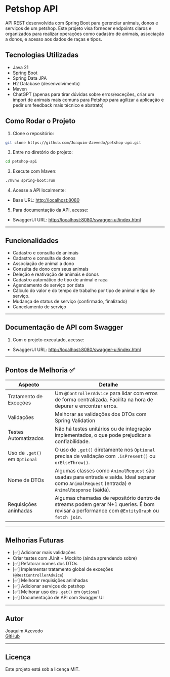 # Petshop API

API REST desenvolvida com Spring Boot para gerenciar animais, donos e serviços de um petshop. Este projeto visa fornecer endpoints claros e organizados para realizar operações como cadastro de animais, associação a donos, e acesso aos dados de raças e tipos.

## Tecnologias Utilizadas

- Java 21
- Spring Boot
- Spring Data JPA
- H2 Database (desenvolvimento)
- Maven
- ChatGPT (apenas para tirar dúvidas sobre erros/exceções, criar um import de animais mais comuns para Petshop para agilizar a aplicação e pedir um feedback mais técnico e abstrato)

## Como Rodar o Projeto

1. Clone o repositório:

```bash
git clone https://github.com/Joaquim-Azevedo/petshop-api.git
```

3. Entre no diretório do projeto:

```bash
cd petshop-api
```

3. Execute com Maven:

```bash
./mvnw spring-boot:run
```

4. Acesse a API localmente:

- Base URL: [http://localhost:8080](http://localhost:8080)

5. Para documentação da API, acesse:

- SwaggerUI URL: [http://localhost:8080/swagger-ui/index.html](http://localhost:8080/swagger-ui/index.html/)

---

## Funcionalidades

- Cadastro e consulta de animais
- Cadastro e consulta de donos
- Associação de animal a dono
- Consulta de dono com seus animais
- Deleção e reativação de animais e donos
- Cadastro automático de tipo de animal e raça
- Agendamento de serviço por data
- Cálculo do valor e do tempo de trabalho por tipo de animal e tipo de serviço.
- Mudança de status de serviço (confirmado, finalizado)
- Cancelamento de serviço

---

## Documentação de API com Swagger

1. Com o projeto executado, acesse:

- SwaggerUI URL: [http://localhost:8080/swagger-ui/index.html](http://localhost:8080/swagger-ui/index.html/)

---

## Pontos de Melhoria ✅

| Aspecto                       | Detalhe                                                                                                                                        |
| ----------------------------- | ---------------------------------------------------------------------------------------------------------------------------------------------- |
| Tratamento de Exceções        | Um `@ControllerAdvice` para lidar com erros de forma centralizada. Facilita na hora de depurar e encontrar erros.                              |
| Validações                    | Melhorar as validações dos DTOs com Spring Validation                                                                                          |
| Testes Automatizados          | Não há testes unitários ou de integração implementados, o que pode prejudicar a confiabilidade.                                                |
| Uso de `.get()` em `Optional` | O uso de `.get()` diretamente nos `Optional` precisa de validação com `.isPresent()` ou `orElseThrow()`.                                       |
| Nome de DTOs                  | Algumas classes como `AnimalRequest` são usadas para entrada e saída. Ideal separar como `AnimalRequest` (entrada) e `AnimalResponse` (saída). |
| Requisições aninhadas         | Algumas chamadas de repositório dentro de streams podem gerar N+1 queries. É bom revisar a performance com `@EntityGraph` ou `fetch join`.     |

---

## Melhorias Futuras

- [✅] Adicionar mais validações
- Criar testes com JUnit + Mockito (ainda aprendendo sobre)
- [✅] Refatorar nomes dos DTOs
- [✅] Implementar tratamento global de exceções (`@RestControllerAdvice`)
- [✅] Melhorar requisições aninhadas
- [✅] Adicionar serviços do petshop
- [✅] Melhorar uso dos `.get()` em `Optional`
- [✅] Documentação de API com Swagger UI

---

## Autor

Joaquim Azevedo  
[GitHub](https://github.com/Joaquim-Azevedo)

---

## Licença

Este projeto está sob a licença MIT.
